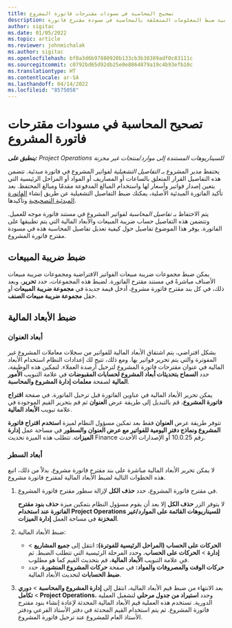 ```yaml
---
title: تصحيح المحاسبة في مسودات مقترحات فاتورة المشروع
description: يوضح هذا الموضوع كيفية ضبط المعلومات المتعلقة بالمحاسبة في مسودة مقترح فاتورة.
author: sigitac
ms.date: 01/05/2022
ms.topic: article
ms.reviewer: johnmichalak
ms.author: sigitac
ms.openlocfilehash: bf0a3d6b97880920b133cb3b30389adf0c83111c
ms.sourcegitcommit: c0792bd65d92db25e0e8864879a19c4b93efb10c
ms.translationtype: HT
ms.contentlocale: ar-SA
ms.lasthandoff: 04/14/2022
ms.locfileid: "8575058"
---
```

# <a name="correct-the-accounting-on-draft-project-invoice-proposals"></a>تصحيح المحاسبة في مسودات مقترحات فاتورة المشروع

_**ينطبق على:** Project Operations للسيناريوهات المستندة إلى موارد/منتجات غير مخزنة‬_

يحتفظ مدير المشروع بـ *التفاصيل التشغيلية* لفواتير المشروع في فاتورة مبدئية. تتضمن هذه التفاصيل القرار المتعلق بالساعات أو المصاريف أو المواد أو المراحل الرئيسية التي يتعين إصدار فواتير وأسعار لها واستخدام المبالغ المدفوعة مقدمًا ومبالغ المحتفظ. بعد تأكيد الفاتورة المبدئية الأصلية، يمكنك ضبط التفاصيل التشغيلية عن طريق إنشاء [الفاتورة المبدئية التصحيحية](../proforma-invoicing/corrective-invoices.md) وتأكيدها.

يتم الاحتفاظ بـ *تفاصيل المحاسبة* لفواتير المشروع في مستند فاتورة موجه للعميل. وتتضمن هذه التفاصيل حساب ضريبة المبيعات والأبعاد المالية التي يتم تطبيقها على الفاتورة. يوفر هذا الموضوع تفاصيل حول كيفية تعديل تفاصيل المحاسبة هذه في مسودة مقترح فاتورة المشروع.

## <a name="adjust-sales-tax"></a>ضبط ضريبة المبيعات

يمكن ضبط مجموعات ضريبة مبيعات الفواتير الافتراضية ومجموعات ضريبة مبيعات الأصناف مباشرةً في مستند مقترح الفاتورة. لضبط هذه المجموعات، حدد **تحرير**، وبعد ذلك، في كل بند مقترح فاتورة مشروع، أدخل قيمة جديدة في **مجموعة ضريبة المبيعات** أو حقل **مجموعة ضريبة مبيعات الصنف**.

## <a name="adjust-financial-dimensions"></a>ضبط الأبعاد المالية

### <a name="header-dimensions"></a>أبعاد العنوان

بشكل افتراضي، يتم اشتقاق الأبعاد المالية للفواتير من سجلات معاملات المشروع غير المفوترة والتي يتم تحرير فواتير بها. ومع ذلك، تتيح لك إعدادات النظام استخدام الأبعاد المالية في عنوان مقترحات فاتورة المشروع لترحيل أرصدة العملاء. لتمكين هذه الوظيفة، حدد **السماح بتحديثات أبعاد المشروع لحسابات المقبوضات** في علامة التبويب **الأمور المالية** لصفحة **معلمات إدارة المشروع والمحاسبة**.

يمكن تحرير الأبعاد المالية في عناوين الفاتورة قبل ترحيل الفاتورة. في صفحة **اقتراح فاتورة المشروع**، قم بالتبديل إلى طريقة عرض **العنوان** ثم قم بتحرير القيم الموجودة في علامة تبويب **الأبعاد المالية**.

تتوفر طريقة عرض **العنوان** فقط بعد تمكين مسؤول النظام لميزة **استخدم اقتراح فاتورة المشروع ونماذج دفتر اليومية للفواتير مع عرض العنوان والسطور** في مساحة عمل **إدارة الميزات**. تتطلب هذه الميزة تحديث Finance رقم 10.0.25 أو الإصدارات الأحدث.

### <a name="line-dimensions"></a>أبعاد السطر

لا يمكن تحرير الأبعاد المالية مباشرة على بند مقترح فاتورة مشروع. بدلاً من ذلك، اتبع هذه الخطوات التالية لضبط الأبعاد المالية لمقترح فاتورة مشروع.

1. في مقترح فاتورة المشروع، حدد **حذف الكل** لإزالة سطور مقترح فاتورة المشروع.

    لا يتوفر الزر **حذف الكل** إلا بعد أن يقوم مسؤول النظام بتمكين ميزة **حذف بنود مقترح الفاتورة عند استخدام Project Operations للسيناريوهات القائمة على الموارد/غير المخزنة** في مساحة العمل **إدارة الميزات**.

2. ضبط الأبعاد المالية:

    - **الحركات على الحساب (المراحل الرئيسية للفوترة):** انتقل إلى **جميع المشاريع** \> **إدارة** \> **الحركات على الحساب**، وحدد المرحلة الرئيسية التي تتطلب الضبط. ثم في علامة التبويب **الأبعاد المالية**، قم بتحديث القيم كما هو مطلوب.
    - **حركات الوقت والمصروفات والمواد:** في صفحة **حركات المشروع المنشورة**، حدد **ضبط الحسابات** لتحديث الأبعاد المالية.

3. بعد الانتهاء من ضبط قيم الأبعاد المالية، انتقل إلى **إدارة المشروع والمحاسبة** \> **دوري** \> **تكامل Project Operations**، وحدد **استيراد من جدول مرحلي** لتشغيل العملية الدورية. تستخدم هذه العملية قيم الأبعاد المالية المحدثة لإعادة إنشاء بنود مقترح فاتورة المشروع. ثم يتم استخدام القيم المحدثة في دفتر الأستاذ الفرعي ودفتر الأستاذ العام للمشروع عند ترحيل فاتورة المشروع.
